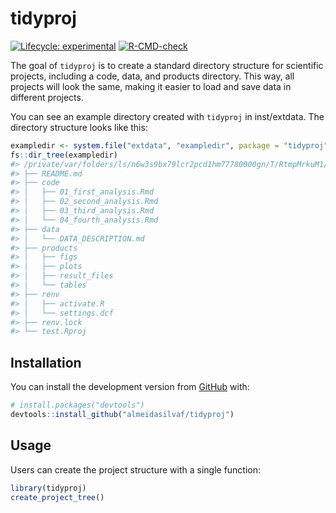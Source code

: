 
<!-- README.md is generated from README.Rmd. Please edit that file -->

# tidyproj

<!-- badges: start -->

[![Lifecycle:
experimental](https://img.shields.io/badge/lifecycle-experimental-orange.svg)](https://lifecycle.r-lib.org/articles/stages.html#experimental)
[![R-CMD-check](https://github.com/almeidasilvaf/tidyproj/workflows/R-CMD-check/badge.svg)](https://github.com/almeidasilvaf/tidyproj/actions)
<!-- badges: end -->

The goal of `tidyproj` is to create a standard directory structure for
scientific projects, including a code, data, and products directory.
This way, all projects will look the same, making it easier to load and
save data in different projects.

You can see an example directory created with `tidyproj` in
inst/extdata. The directory structure looks like this:

``` r
exampledir <- system.file("extdata", "exampledir", package = "tidyproj")
fs::dir_tree(exampledir)
#> /private/var/folders/ls/n6w3s9bx79lcr2pcd1hm77780000gn/T/RtmpMrkuM1/temp_libpath4762502358/tidyproj/extdata/exampledir
#> ├── README.md
#> ├── code
#> │   ├── 01_first_analysis.Rmd
#> │   ├── 02_second_analysis.Rmd
#> │   ├── 03_third_analysis.Rmd
#> │   └── 04_fourth_analysis.Rmd
#> ├── data
#> │   └── DATA_DESCRIPTION.md
#> ├── products
#> │   ├── figs
#> │   ├── plots
#> │   ├── result_files
#> │   └── tables
#> ├── renv
#> │   ├── activate.R
#> │   └── settings.dcf
#> ├── renv.lock
#> └── test.Rproj
```

## Installation

You can install the development version from
[GitHub](https://github.com/) with:

``` r
# install.packages("devtools")
devtools::install_github("almeidasilvaf/tidyproj")
```

## Usage

Users can create the project structure with a single function:

``` r
library(tidyproj)
create_project_tree()
```
